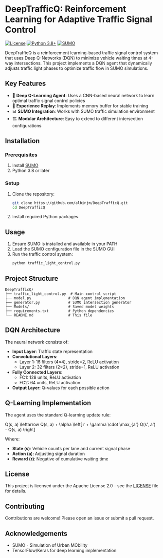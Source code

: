 # DeepTrafficQ: Reinforcement Learning for Adaptive Traffic Signal Control

[![License](https://img.shields.io/badge/License-Apache%202.0-blue.svg)](https://opensource.org/licenses/Apache-2.0)
[![Python 3.8+](https://img.shields.io/badge/python-3.8+-blue.svg)](https://www.python.org/downloads/)
[![SUMO](https://img.shields.io/badge/SUMO-Required-orange.svg)](https://www.eclipse.org/sumo/)

DeepTrafficQ is a reinforcement learning-based traffic signal control system that uses Deep Q-Networks (DQN) to minimize vehicle waiting times at 4-way intersections. This project implements a DQN agent that dynamically adjusts traffic light phases to optimize traffic flow in SUMO simulations.

## Key Features

- 🚦 **Deep Q-Learning Agent**: Uses a CNN-based neural network to learn optimal traffic signal control policies
- 🔄 **Experience Replay**: Implements memory buffer for stable training
- 📊 **SUMO Integration**: Works with SUMO traffic simulation environment
- 🏗️ **Modular Architecture**: Easy to extend to different intersection configurations

## Installation

### Prerequisites

1. Install [SUMO](https://www.eclipse.org/sumo/)
2. Python 3.8 or later

### Setup

1. Clone the repository:
   ```bash
   git clone https://github.com/albinjm/DeepTrafficQ.git
   cd DeepTrafficQ
   ```

2. Install required Python packages

## Usage

1. Ensure SUMO is installed and available in your PATH
2. Load the SUMO configuration file in the SUMO GUI
3. Run the traffic control system:
   ```bash
   python traffic_light_control.py
   ```

## Project Structure

```
DeepTrafficQ/
├── traffic_light_control.py  # Main control script
├── model.py                 # DQN agent implementation
├── generator.py             # SUMO intersection generator
├── Models/                  # Saved model weights
├── requirements.txt         # Python dependencies
└── README.md                # This file
```

## DQN Architecture

The neural network consists of:
- **Input Layer**: Traffic state representation
- **Convolutional Layers**:
  - Layer 1: 16 filters (4×4), stride=2, ReLU activation
  - Layer 2: 32 filters (2×2), stride=1, ReLU activation
- **Fully Connected Layers**:
  - FC1: 128 units, ReLU activation
  - FC2: 64 units, ReLU activation
- **Output Layer**: Q-values for each possible action

## Q-Learning Implementation

The agent uses the standard Q-learning update rule:

Q(s, a) \leftarrow Q(s, a) + \alpha \left[ r + \gamma \cdot \max_{a'} Q(s', a') - Q(s, a) \right]

Where:
- **State (s)**: Vehicle counts per lane and current signal phase
- **Action (a)**: Adjusting signal duration
- **Reward (r)**: Negative of cumulative waiting time

## License

This project is licensed under the Apache License 2.0 - see the [LICENSE](LICENSE) file for details.

## Contributing

Contributions are welcome! Please open an issue or submit a pull request.

## Acknowledgements

- SUMO - Simulation of Urban MObility
- TensorFlow/Keras for deep learning implementation